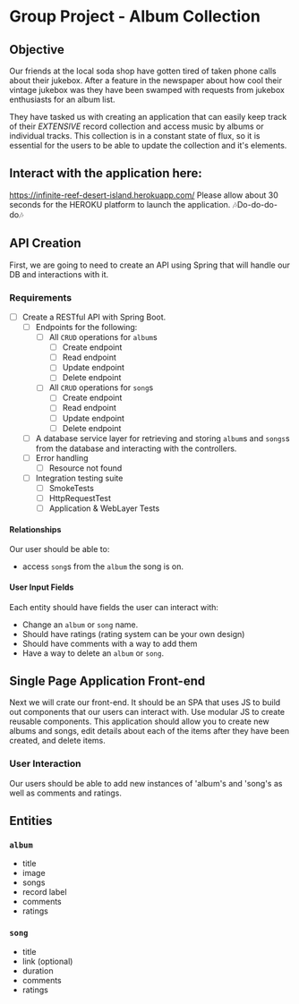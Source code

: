 # Group Project -  Album Collection

## Objective
Our friends at the local soda shop have gotten tired of taken phone calls about their jukebox.  After a feature in the newspaper about how cool their vintage jukebox was they have been swamped with requests from jukebox enthusiasts for an album list.

They have tasked us with creating an application that can easily keep track of their _EXTENSIVE_ record collection and access music by albums or individual tracks.  This collection is in a constant state of flux, so it is essential for the users to be able to update the collection and it's elements.

## Interact with the application here:
https://infinite-reef-desert-island.herokuapp.com/
Please allow about 30 seconds for the HEROKU platform to launch the application. 🎶Do-do-do-do🎶

## API Creation 

First, we are going to need to create an API using Spring that will handle our DB and interactions with it.

### Requirements
- [ ] Create a RESTful API with Spring Boot.
  - [ ] Endpoints for the following:
    - [ ] All `CRUD` operations for `album`s
      - [ ] Create endpoint
      - [ ] Read endpoint
      - [ ] Update endpoint
      - [ ] Delete endpoint
    - [ ] All `CRUD` operations for `song`s
      - [ ] Create endpoint
      - [ ] Read endpoint
      - [ ] Update endpoint
      - [ ] Delete endpoint
  - [ ] A database service layer for retrieving and storing `album`s and `songs`s from the database and interacting with the controllers.
  - [ ] Error handling
    - [ ] Resource not found
  - [ ] Integration testing suite
    - [ ] SmokeTests
    - [ ] HttpRequestTest
    - [ ] Application & WebLayer Tests
    
#### Relationships

Our user should be able to:
- access `song`s from the `album` the song is on.


#### User Input Fields

Each entity should have fields the user can interact with:
- Change an `album` or `song` name.
- Should have ratings (rating system can be your own design)
- Should have comments with a way to add them
- Have a way to delete an `album` or `song`.

## Single Page Application Front-end 

Next we will crate our front-end. It should be an SPA that uses JS to build out components that our users can interact with. Use modular JS to create reusable components.  This application should allow you to create new albums and songs, edit details about each of the items after they have been created, and delete items.

### User Interaction

Our users should be able to add new instances of 'album's and 'song's as well as comments and ratings.

## Entities

### `album`

- title
- image
- songs
- record label
- comments
- ratings

### `song`

- title
- link (optional)
- duration
- comments
- ratings
